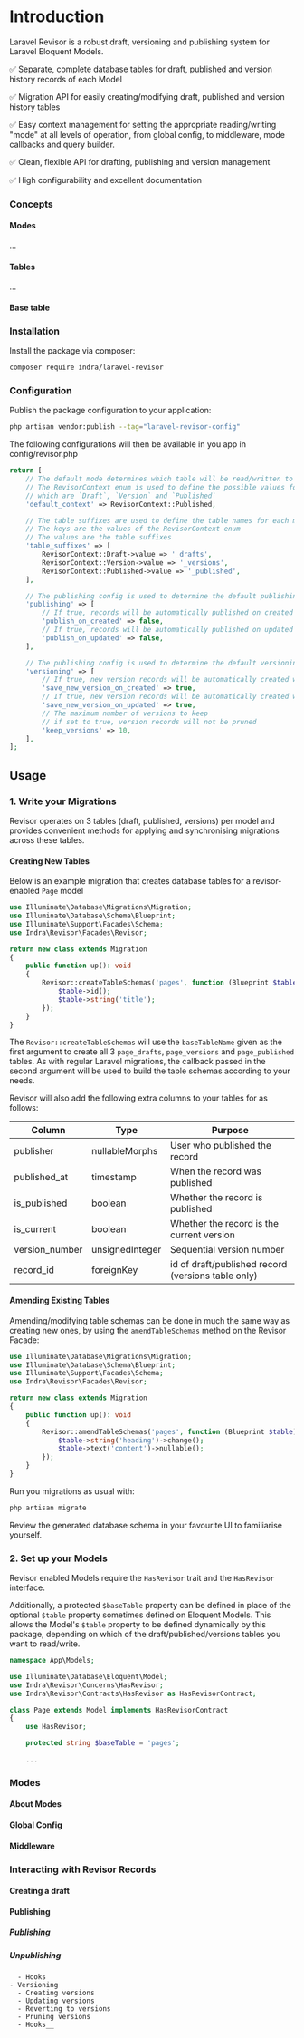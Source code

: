 # Introduction

Laravel Revisor is a robust draft, versioning and publishing system for Laravel Eloquent Models.

✅ Separate, complete database tables for draft, published and version history records of each Model

✅ Migration API for easily creating/modifying draft, published and version history tables

✅ Easy context management for setting the appropriate reading/writing "mode" at all levels of operation, from global
config, to middleware, mode callbacks and query builder.

✅ Clean, flexible API for drafting, publishing and version management

✅ High configurability and excellent documentation

### Concepts

#### Modes

...

#### Tables

...

#### Base table

### Installation

Install the package via composer:

```bash
composer require indra/laravel-revisor
```

### Configuration

Publish the package configuration to your application:

```bash
php artisan vendor:publish --tag="laravel-revisor-config"
```

The following configurations will then be available in you app in config/revisor.php

```php
return [
    // The default mode determines which table will be read/written to by default
    // The RevisorContext enum is used to define the possible values for this
    // which are `Draft`, `Version` and `Published`
    'default_context' => RevisorContext::Published,

    // The table suffixes are used to define the table names for each mode
    // The keys are the values of the RevisorContext enum
    // The values are the table suffixes
    'table_suffixes' => [
        RevisorContext::Draft->value => '_drafts',
        RevisorContext::Version->value => '_versions',
        RevisorContext::Published->value => '_published',
    ],

    // The publishing config is used to determine the default publishing behaviour,
    'publishing' => [
        // If true, records will be automatically published on created
        'publish_on_created' => false,
        // If true, records will be automatically published on updated
        'publish_on_updated' => false,
    ],

    // The publishing config is used to determine the default versioning behaviour,
    'versioning' => [
        // If true, new version records will be automatically created when drafts are created
        'save_new_version_on_created' => true,
        // If true, new version records will be automatically created when drafts are updated
        'save_new_version_on_updated' => true,
        // The maximum number of versions to keep
        // if set to true, version records will not be pruned
        'keep_versions' => 10,
    ],
];
```

## Usage

### 1. Write your Migrations

Revisor operates on 3 tables (draft, published, versions) per model and provides convenient methods for applying and
synchronising migrations across these tables.

#### Creating New Tables

Below is an example migration that creates database tables for a revisor-enabled `Page` model

```php
use Illuminate\Database\Migrations\Migration;
use Illuminate\Database\Schema\Blueprint;
use Illuminate\Support\Facades\Schema;
use Indra\Revisor\Facades\Revisor;

return new class extends Migration
{
    public function up(): void
    {
        Revisor::createTableSchemas('pages', function (Blueprint $table) {
            $table->id();
            $table->string('title');
        });  
    }
}
```

The `Revisor::createTableSchemas` will use the `baseTableName` given as the first argument to create all 3
`page_drafts`, `page_versions` and `page_published` tables. As with regular Laravel migrations, the callback passed in
the second argument will be used to build the table schemas according to your needs.

Revisor will also add the following extra columns to your tables for as follows:

| Column         | Type            | Purpose                                            |
|----------------|-----------------|----------------------------------------------------|
| publisher      | nullableMorphs  | User who published the record                      |
| published_at   | timestamp       | When the record was published                      |
| is_published   | boolean         | Whether the record is published                    |
| is_current     | boolean         | Whether the record is the current version          |
| version_number | unsignedInteger | Sequential version number                          |
| record_id      | foreignKey      | id of draft/published record (versions table only) |

#### Amending Existing Tables

Amending/modifying table schemas can be done in much the same way as creating new ones, by using the `amendTableSchemas`
method on the Revisor Facade:

```php
use Illuminate\Database\Migrations\Migration;
use Illuminate\Database\Schema\Blueprint;
use Illuminate\Support\Facades\Schema;
use Indra\Revisor\Facades\Revisor;

return new class extends Migration
{
    public function up(): void
    {
        Revisor::amendTableSchemas('pages', function (Blueprint $table) {
            $table->string('heading')->change();
            $table->text('content')->nullable();
        });  
    }
}
```

Run you migrations as usual with:

```bash
php artisan migrate
```

Review the generated database schema in your favourite UI to familiarise yourself.

### 2. Set up your Models

Revisor enabled Models require the `HasRevisor` trait and the `HasRevisor` interface.

Additionally, a protected `$baseTable` property can be defined in place of the optional `$table` property sometimes
defined on Eloquent Models. This allows the Model's `$table` property to be defined dynamically by this package,
depending on which of the draft/published/versions tables you want to read/write.

```php
namespace App\Models;

use Illuminate\Database\Eloquent\Model;
use Indra\Revisor\Concerns\HasRevisor;
use Indra\Revisor\Contracts\HasRevisor as HasRevisorContract;

class Page extends Model implements HasRevisorContract
{
    use HasRevisor;

    protected string $baseTable = 'pages';

    ...
```

### Modes

#### About Modes

#### Global Config

#### Middleware

### Interacting with Revisor Records

#### Creating a draft

#### Publishing

##### Publishing

##### Unpublishing

      - Hooks
    - Versioning
      - Creating versions
      - Updating versions
      - Reverting to versions
      - Pruning versions
      - Hooks__
